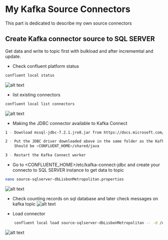 
# My Kafka Source Connectors
This part is dedicated to describe my own source connectors

## Create Kafka connector source to SQL SERVER
Get data and write to topic first with bulkload and after incrememtal and update.

* Check confluent platform status
```bash
confluent local status
```
![alt text](https://achong.blob.core.windows.net/gitimages/start_confluent.PNG)

* list existing connectors
```bash
confluent local list connectors
```
![alt text](https://achong.blob.core.windows.net/certificates/list_connectors.PNG)

* Making the JDBC connector available to Kafka Connect

```bash
1 - Download mssql-jdbc-7.2.1.jre8.jar from https://docs.microsoft.com/en-us/sql/connect/jdbc/download-microsoft-jdbc-driver-for-sql-server?view=sql-server-ver15

2 - Put the JDBC driver downloaded above in the same folder as the Kafka Connect JDBC plugin
    Should be <CONFLUENT_HOME>/shared/java

3 - Restart the Kafka Connect worker
```

* Go to <CONFLUENTE_HOME>/etc/kafka-connect-jdbc and create your connecto to SQL SERVER instance to get data to topic
```bash
nano source-sqlserver-dbLisbonMetropolitan.properties
```
![alt text](https://achong.blob.core.windows.net/gitimages/connector_source_sqlserevr.PNG)


* Check counting records on sql database and later check messages on kafka topic
![alt text](https://achong.blob.core.windows.net/gitimages/sql_server_buslisbon.PNG)




* Load connector
```bash
    confluent local load source-sqlserver-dbLisbonMetropolitan -- -d /opt/confluent-5.4.1/etc/kafka-connect-jdbc/source-sqlserver-dbLisbonMetropolitan.properties
```
![alt text](https://achong.blob.core.windows.net/gitimages/load_source_connectoe_sql.PNG)
